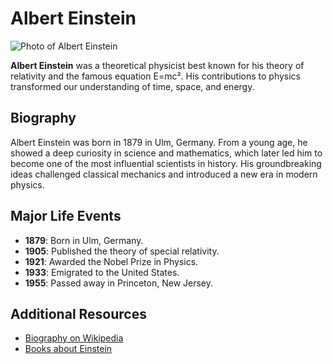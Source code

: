 # Albert Einstein

![Photo of Albert Einstein](https://upload.wikimedia.org/wikipedia/commons/d/d3/Albert_Einstein_Head.jpg)

**Albert Einstein** was a theoretical physicist best known for his theory of relativity and the famous equation E=mc². His contributions to physics transformed our understanding of time, space, and energy.

## Biography
Albert Einstein was born in 1879 in Ulm, Germany. From a young age, he showed a deep curiosity in science and mathematics, which later led him to become one of the most influential scientists in history. His groundbreaking ideas challenged classical mechanics and introduced a new era in modern physics.

## Major Life Events
- **1879**: Born in Ulm, Germany.
- **1905**: Published the theory of special relativity.
- **1921**: Awarded the Nobel Prize in Physics.
- **1933**: Emigrated to the United States.
- **1955**: Passed away in Princeton, New Jersey.

## Additional Resources
- [Biography on Wikipedia](https://en.wikipedia.org/wiki/Albert_Einstein)
- [Books about Einstein](https://www.goodreads.com/shelf/show/albert-einstein)
